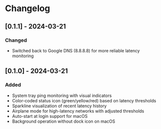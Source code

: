 # Changelog

## [0.1.1] - 2024-03-21

### Changed
- Switched back to Google DNS (8.8.8.8) for more reliable latency monitoring

## [0.1.0] - 2024-03-21

### Added
- System tray ping monitoring with visual indicators
- Color-coded status icon (green/yellow/red) based on latency thresholds
- Sparkline visualization of recent latency history
- Airplane mode for high-latency networks with adjusted thresholds
- Auto-start at login support for macOS
- Background operation without dock icon on macOS 